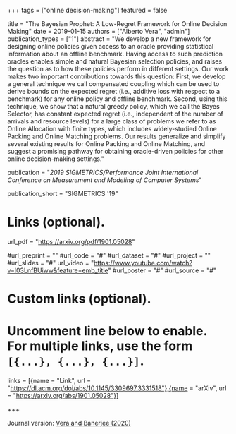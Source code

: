 +++
tags = ["online decision-making"]
featured = false

title = "The Bayesian Prophet: A Low-Regret Framework for Online Decision Making"
date = 2019-01-15
authors = ["Alberto Vera", "admin"]
publication_types = ["1"]
abstract = "We develop a new framework for designing online policies given access to an oracle providing statistical information about an offline benchmark. Having access to such prediction oracles enables simple and natural Bayesian selection policies, and raises the question as to how these policies perform in different settings. Our work makes two important contributions towards this question: First, we develop a general technique we call compensated coupling which can be used to derive bounds on the expected regret (i.e., additive loss with respect to a benchmark) for any online policy and offline benchmark. Second, using this technique, we show that a natural greedy policy, which we call the Bayes Selector, has constant expected regret (i.e., independent of the number of arrivals and resource levels) for a large class of problems we refer to as Online Allocation with finite types, which includes widely-studied Online Packing and Online Matching problems. Our results generalize and simplify several existing results for Online Packing and Online Matching, and suggest a promising pathway for obtaining oracle-driven policies for other online decision-making settings."

publication = "*2019 SIGMETRICS/Performance Joint International Conference on Measurement and Modeling of Computer Systems*"

publication_short = "SIGMETRICS '19"

# Links (optional).
url_pdf = "https://arxiv.org/pdf/1901.05028"

#url_preprint = ""
#url_code = "#"
#url_dataset = "#"
#url_project = ""
#url_slides = "#"
url_video = "https://www.youtube.com/watch?v=l03LnfBUiww&feature=emb_title"
#url_poster = "#"
#url_source = "#"

# Custom links (optional).
#   Uncomment line below to enable. For multiple links, use the form `[{...}, {...}, {...}]`.
links = [{name = "Link", url = "https://dl.acm.org/doi/abs/10.1145/3309697.3331518"},{name = "arXiv", url = "https://arxiv.org/abs/1901.05028"}]


+++

Journal version: [Vera and Banerjee (2020)](/sbanerjee/publication/vera-19/)

